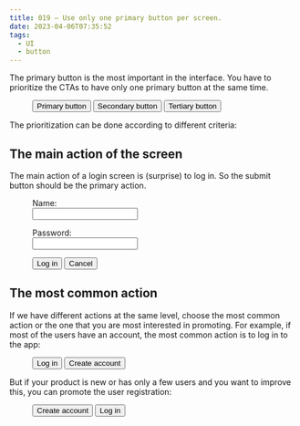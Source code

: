 ```yaml
---
title: 019 — Use only one primary button per screen.
date: 2023-04-06T07:35:52
tags:
  - UI
  - button
---
```


The primary button is the most important in the interface. You have to
prioritize the CTAs to have only one primary button at the same time.

<!-- more -->

<figure>
  <button class="button is-primary">
    Primary button
  </button>
  <button class="button is-secondary">
    Secondary button
  </button>
  <button class="button is-tertiary">
    Tertiary button
  </button>
</figure>

The prioritization can be done according to different criteria:

## The main action of the screen

The main action of a login screen is (surprise) to log in. So the submit button
should be the primary action.

<figure>
<p>
  <label>
    Name:<br>
    <input type="text">
  </label>
</p>
<p>
  <label>
    Password:<br>
    <input type="text">
  </label>
</p>
<p>
  <button class="button is-primary">
    Log in
  </button>
  <button class="button is-secondary">
    Cancel
  </button>
</p>
</figure>

## The most common action

If we have different actions at the same level, choose the most common action or
the one that you are most interested in promoting. For example, if most of the
users have an account, the most common action is to log in to the app:

<figure>
<p>
  <button class="button is-primary">
    Log in
  </button>
  <button class="button is-secondary">
    Create account
  </button>
</p>
</figure>

But if your product is new or has only a few users and you want to improve this,
you can promote the user registration:

<figure>
<p>
  <button class="button is-primary">
    Create account
  </button>
  <button class="button is-secondary">
    Log in
  </button>
</p>
</figure>
